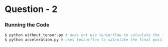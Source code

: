 # Question - 2
### Running the Code

```sh
$ python without_tensor.py # does not use tensorflow to calculate the final positions/velocities
$ python acceleration.py # uses tensorflow to calculate the final positions/velocities
```
